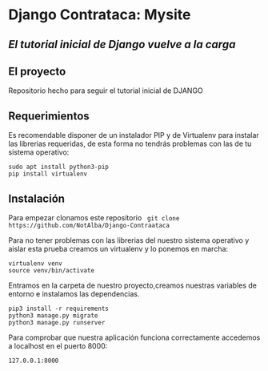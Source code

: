 # Django Contrataca: Mysite
## _El tutorial inicial de Django vuelve a la carga_



## El proyecto

Repositorio hecho para seguir el tutorial inicial de DJANGO


## Requerimientos

Es recomendable disponer de un instalador PIP y de Virtualenv para instalar las librerias requeridas, de esta forma no tendrás problemas con las de tu sistema operativo:
``` 
sudo apt install python3-pip
pip install virtualenv
``` 


## Instalación

Para empezar clonamos este repositorio
``` git clone https://github.com/NotAlba/Django-Contraataca```

Para no tener problemas con las librerias del nuestro sistema operativo y aislar esta prueba creamos un virtualenv y lo ponemos en marcha:
``` 
virtualenv venv 
source venv/bin/activate
```
Entramos en la carpeta de nuestro proyecto,creamos nuestras variables de entorno e instalamos las dependencias.
```cp .env.example .env
pip3 install -r requirements
python3 manage.py migrate
python3 manage.py runserver
``` 

Para comprobar que nuestra aplicación funciona correctamente accedemos a localhost en el puerto 8000:
```sh
127.0.0.1:8000
```
